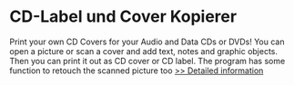 # CD-Label und Cover Kopierer
Print your own CD Covers for your Audio and Data CDs or DVDs! You can open a picture or scan a cover and add text, notes and graphic objects. Then you can print it out as CD cover or CD label. The program has some function to retouch the scanned picture too
[>> Detailed information](https://secure.shareit.com/shareit/product.html?productid=300060504&affiliateid=200057808)